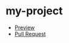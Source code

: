 # my-project
- [Preview](https://github.com/enrikadej/my-project/pull/1/files)
- [Pull Request](https://github.com/enrikadej/my-project)
